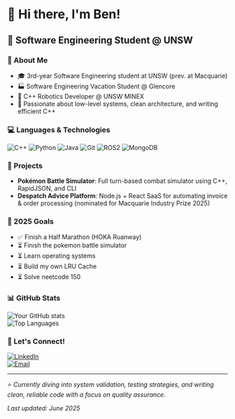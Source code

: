 # 👋 Hi there, I'm Ben!

## 🚀 Software Engineering Student @ UNSW

### 💼 About Me

- 🎓 3rd-year Software Engineering student at UNSW (prev. at Macquarie)
- 🏭 Software Engineering Vacation Student @ Glencore 
- 🤖 C++ Robotics Developer @ UNSW MINEX 
- 🧠 Passionate about low-level systems, clean architecture, and writing efficient C++

### 💻 Languages & Technologies

![C++](https://img.shields.io/badge/-C++-00599C?style=flat-square&logo=c%2B%2B&logoColor=white)
![Python](https://img.shields.io/badge/-Python-3776AB?style=flat-square&logo=Python&logoColor=white)
![Java](https://img.shields.io/badge/-Java-ED8B00?style=flat-square&logo=java&logoColor=white)
![Git](https://img.shields.io/badge/-Git-F05032?style=flat-square&logo=git&logoColor=white)
![ROS2](https://img.shields.io/badge/-ROS2-22314E?style=flat-square&logo=ros&logoColor=white)
![MongoDB](https://img.shields.io/badge/-MongoDB-47A248?style=flat-square&logo=mongodb&logoColor=white)

### 🧪 Projects

- **Pokémon Battle Simulator**: Full turn-based combat simulator using C++, RapidJSON, and CLI
- **Despatch Advice Platform**: Node.js + React SaaS for automating invoice & order processing (nominated for Macquarie Industry Prize 2025)

### 🎯 2025 Goals

- ✅ Finish a Half Marathon (HOKA Ruanway)
- ⏳ Finish the pokemon battle simulator
- ⏳ Learn operating systems 
- ⏳ Build my own LRU Cache
- ⏳ Solve neetcode 150

### 📊 GitHub Stats

![Your GitHub stats](https://github-readme-stats.vercel.app/api?username=5kng&show_icons=true&theme=radical)  
![Top Languages](https://github-readme-stats.vercel.app/api/top-langs/?username=5kng&layout=compact&theme=radical&hide=makefile)

### 🤝 Let's Connect!

[![LinkedIn](https://img.shields.io/badge/-LinkedIn-0077B5?style=flat-square&logo=LinkedIn&logoColor=white)](https://linkedin.com/in/benkinq)  
[![Email](https://img.shields.io/badge/-Email-D14836?style=flat-square&logo=gmail&logoColor=white)](mailto:kingbenja5@gmail.com)

---

⭐ *Currently diving into system validation, testing strategies, and writing clean, reliable code with a focus on quality assurance.*

*Last updated: June 2025*
